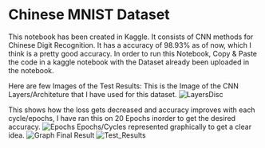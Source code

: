 # Chinese MNIST Dataset
This notebook has been created in Kaggle. It consists of CNN methods for Chinese Digit Recognition. It has a accuracy of 98.93% as of now, which I think is a pretty good accuracy. In order to run this Notebook, Copy & Paste the code in a kaggle notebook with the Dataset already been uploaded in the notebook.

Here are few Images of the Test Results:
This is the Image of the CNN Layers/Architeture that I have used for this dataset.
![LayersDisc](https://github.com/hiteshhhh007/ChineseMNIST/assets/115102401/9ebc34f8-21a5-437d-bbf2-31f6434c4ab6)

This shows how the loss gets decreased and accuracy improves with each cycle/epochs, I have ran this on 20 Epochs inorder to get the desired accuracy.
![Epochs](https://github.com/hiteshhhh007/ChineseMNIST/assets/115102401/a99ae348-16e1-422a-8dc2-9c8710006702)
Epochs/Cycles represented graphically to get a clear idea.
![Graph](https://github.com/hiteshhhh007/ChineseMNIST/assets/115102401/e645459a-a7d6-4305-bac5-ce4c495a4a67)
Final Result
![Test_Results](https://github.com/hiteshhhh007/ChineseMNIST/assets/115102401/e0f6348f-147b-4d70-95de-7412db545e2e)
